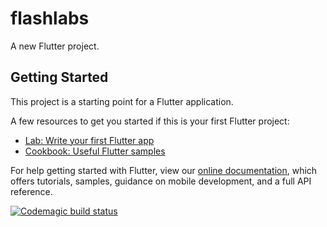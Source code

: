 # flashlabs

A new Flutter project.

## Getting Started

This project is a starting point for a Flutter application.

A few resources to get you started if this is your first Flutter project:

- [Lab: Write your first Flutter app](https://flutter.dev/docs/get-started/codelab)
- [Cookbook: Useful Flutter samples](https://flutter.dev/docs/cookbook)

For help getting started with Flutter, view our
[online documentation](https://flutter.dev/docs), which offers tutorials,
samples, guidance on mobile development, and a full API reference.


[![Codemagic build status](https://api.codemagic.io/apps/5ea713955a66a081f3f62315/5ea713955a66a081f3f62314/status_badge.svg)](https://codemagic.io/apps/5ea713955a66a081f3f62315/5ea713955a66a081f3f62314/latest_build)
